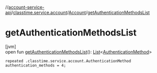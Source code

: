 //[account-service-api](../../../index.md)/[classtime.service.account](../index.md)/[Account](index.md)/[getAuthenticationMethodsList](get-authentication-methods-list.md)

# getAuthenticationMethodsList

[jvm]\
open fun [getAuthenticationMethodsList](get-authentication-methods-list.md)(): [List](https://docs.oracle.com/javase/8/docs/api/java/util/List.html)&lt;[AuthenticationMethod](../-authentication-method/index.md)&gt;

`repeated .classtime.service.account.AuthenticationMethod authentication_methods = 4;`

